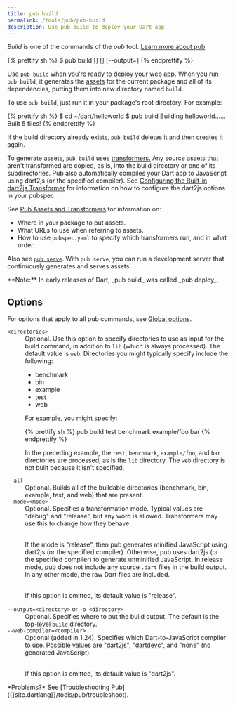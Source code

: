 ```yaml
---
title: pub build
permalink: /tools/pub/pub-build
description: Use pub build to deploy your Dart app.
---
```


_Build_ is one of the commands of the _pub_ tool.
[Learn more about pub](/tools/pub).

{% prettify sh %}
$ pub build [<options>] [<directories>] [--output=<directory>]
{% endprettify %}

Use `pub build` when you're ready to deploy your web app.
When you run `pub build`, it generates the
[assets]({{site.dartlang}}/tools/pub/glossary#asset)
for the current package and all of its dependencies, putting them into
new directory named `build`.

To use `pub build`, just run it in your package's root directory. For example:

{% prettify sh %}
$ cd ~/dart/helloworld
$ pub build
Building helloworld......
Built 5 files!
{% endprettify %}

If the build directory already exists, `pub build` deletes it and then creates
it again.

To generate assets, `pub build` uses
[transformers.]({{site.dartlang}}/tools/pub/glossary#transformer)
Any source assets that aren't transformed are copied,
as is, into the build directory or one of its subdirectories.
Pub also automatically compiles your
Dart app to JavaScript using dart2js
(or the specified compiler).
See [Configuring the Built-in dart2js Transformer](/tools/pub/dart2js-transformer)
for information on how to configure the dart2js options in your pubspec.

See [Pub Assets and Transformers]({{site.dartlang}}/tools/pub/assets-and-transformers)
for information on:

* Where in your package to put assets.
* What URLs to use when referring to assets.
* How to use `pubspec.yaml` to specify which transformers run, and in
  what order.

Also see [`pub serve`](/tools/pub/pub-serve). With `pub serve`, you can run a
development server that continuously generates and serves assets.

<aside class="alert alert-info" markdown="1">
**Note:** In early releases of Dart, _pub build_ was called _pub deploy_.
</aside>

## Options

For options that apply to all pub commands, see
[Global options]({{site.dartlang}}/tools/pub/cmd#global-options).

<dl>

<dt><code>&lt;directories&gt;</code></dt>
<dd>Optional. Use this option to specify directories to use
as input for the build command, in addition to <code>lib</code>
(which is always processed).  The default value is <code>web</code>.
Directories you might typically specify include the following:

<ul>
<li>benchmark</li>
<li>bin</li>
<li>example</li>
<li>test</li>
<li>web</li>
</ul>

For example, you might specify:

{% prettify sh %}
pub build test benchmark example/foo bar
{% endprettify %}

In the preceding example, the <code>test</code>, <code>benchmark</code>,
<code>example/foo</code>, and <code>bar</code> directories are processed,
as is the <code>lib</code> directory.
The <code>web</code> directory is not built because it isn't specified.</dd>


<dt><code>--all</code></dt>
<dd>Optional. Builds all of the buildable directories (benchmark, bin, example,
test, and web) that are present.</dd>


<dt><code>--mode=&lt;mode&gt;</code></dt>
<dd>Optional. Specifies a transformation mode. Typical values are "debug"
and "release", but any word is allowed.
Transformers may use this to change how they behave.<br><br>

If the mode is "release",
then pub generates minified JavaScript using dart2js (or the specified compiler).
Otherwise, pub uses dart2js (or the specified compiler)
to generate unminified JavaScript.
In release mode, pub does not
include any source <code>.dart</code> files in the build output.
In any other mode, the raw Dart files are included.<br><br>

If this option is omitted, its default value is "release".</dd>


<dt><code>--output=&lt;directory&gt;</code> or
    <code>-o &lt;directory&gt;</code></dt>
<dd>Optional. Specifies where to put the build output. The default is the
top-level <code>build</code> directory.</dd>


<dt><code>--web-compiler=&lt;compiler&gt;</code> </dt>
<dd>Optional (added in 1.24).
Specifies which Dart-to-JavaScript compiler to use.
Possible values are "<a href="/tools/dart2js">dart2js</a>",
"<a href="/tools/dartdevc">dartdevc</a>", and "none" (no generated JavaScript).
<br><br>

If this option is omitted, its default value is "dart2js".
</dd>
</dl>


<aside class="alert alert-info" markdown="1">
*Problems?*
See [Troubleshooting Pub]({{site.dartlang}}/tools/pub/troubleshoot).
</aside>

